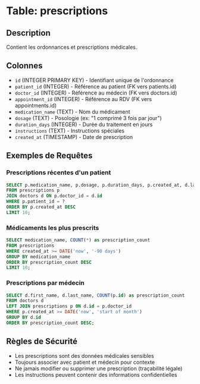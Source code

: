 # Table: prescriptions

## Description
Contient les ordonnances et prescriptions médicales.

## Colonnes
- `id` (INTEGER PRIMARY KEY) - Identifiant unique de l'ordonnance
- `patient_id` (INTEGER) - Référence au patient (FK vers patients.id)
- `doctor_id` (INTEGER) - Référence au médecin (FK vers doctors.id)
- `appointment_id` (INTEGER) - Référence au RDV (FK vers appointments.id)
- `medication_name` (TEXT) - Nom du médicament
- `dosage` (TEXT) - Posologie (ex: "1 comprimé 3 fois par jour")
- `duration_days` (INTEGER) - Durée du traitement en jours
- `instructions` (TEXT) - Instructions spéciales
- `created_at` (TIMESTAMP) - Date de prescription

## Exemples de Requêtes

### Prescriptions récentes d'un patient
```sql
SELECT p.medication_name, p.dosage, p.duration_days, p.created_at, d.last_name as doctor
FROM prescriptions p
JOIN doctors d ON p.doctor_id = d.id
WHERE p.patient_id = ?
ORDER BY p.created_at DESC
LIMIT 10;
```

### Médicaments les plus prescrits
```sql
SELECT medication_name, COUNT(*) as prescription_count
FROM prescriptions
WHERE created_at >= DATE('now', '-90 days')
GROUP BY medication_name
ORDER BY prescription_count DESC
LIMIT 10;
```

### Prescriptions par médecin
```sql
SELECT d.first_name, d.last_name, COUNT(p.id) as prescription_count
FROM doctors d
LEFT JOIN prescriptions p ON d.id = p.doctor_id
WHERE p.created_at >= DATE('now', 'start of month')
GROUP BY d.id
ORDER BY prescription_count DESC;
```

## Règles de Sécurité
- Les prescriptions sont des données médicales sensibles
- Toujours associer avec patient et médecin pour contexte
- Ne jamais modifier ou supprimer une prescription (traçabilité légale)
- Les instructions peuvent contenir des informations confidentielles

